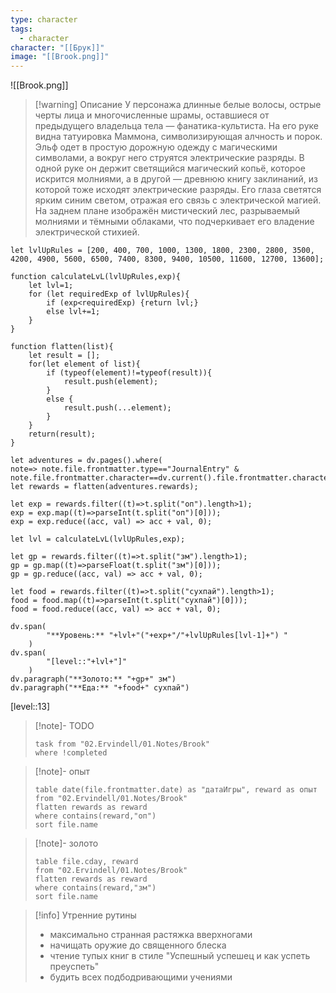 ```yaml
---
type: character
tags:
  - character
character: "[[Брук]]"
image: "[[Brook.png]]"
---
```

![[Brook.png]]

> [!warning] Описание
> У персонажа длинные белые волосы, острые черты лица и многочисленные шрамы, оставшиеся от предыдущего владельца тела — фанатика-культиста. На его руке видна татуировка Маммона, символизирующая алчность и порок. Эльф одет в простую дорожную одежду с магическими символами, а вокруг него струятся электрические разряды. В одной руке он держит светящийся магический копьё, которое искрится молниями, а в другой — древнюю книгу заклинаний, из которой тоже исходят электрические разряды. Его глаза светятся ярким синим светом, отражая его связь с электрической магией. На заднем плане изображён мистический лес, разрываемый молниями и тёмными облаками, что подчеркивает его владение электрической стихией.


```dataviewjs
let lvlUpRules = [200, 400, 700, 1000, 1300, 1800, 2300, 2800, 3500, 4200, 4900, 5600, 6500, 7400, 8300, 9400, 10500, 11600, 12700, 13600];

function calculateLvL(lvlUpRules,exp){
	let lvl=1;
	for (let requiredExp of lvlUpRules){
		if (exp<requiredExp) {return lvl;}
		else lvl+=1;
	}
}

function flatten(list){
	let result = [];
	for(let element of list){
		if (typeof(element)!=typeof(result)){
			result.push(element);
		}
		else {
			result.push(...element);
		}
	}
	return(result);
}

let adventures = dv.pages().where(
note=> note.file.frontmatter.type=="JournalEntry" & note.file.frontmatter.character==dv.current().file.frontmatter.character);
let rewards = flatten(adventures.rewards);

let exp = rewards.filter((t)=>t.split("оп").length>1);
exp = exp.map((t)=>parseInt(t.split("оп")[0]));
exp = exp.reduce((acc, val) => acc + val, 0);

let lvl = calculateLvL(lvlUpRules,exp);

let gp = rewards.filter((t)=>t.split("зм").length>1);
gp = gp.map((t)=>parseFloat(t.split("зм")[0]));
gp = gp.reduce((acc, val) => acc + val, 0);

let food = rewards.filter((t)=>t.split("сухпай").length>1);
food = food.map((t)=>parseInt(t.split("сухпай")[0]));
food = food.reduce((acc, val) => acc + val, 0);

dv.span(
        "**Уровень:** "+lvl+"("+exp+"/"+lvlUpRules[lvl-1]+") "
    )
dv.span(
        "[level::"+lvl+"]"
    )    
dv.paragraph("**Золото:** "+gp+" зм")
dv.paragraph("**Еда:** "+food+" сухпай")
```
[level::13]
> [!note]- TODO
> ```dataview
> task from "02.Ervindell/01.Notes/Brook"
> where !completed
> ```

> [!note]- опыт
> ```dataview
> table date(file.frontmatter.date) as "датаИгры", reward as опыт
> from "02.Ervindell/01.Notes/Brook"
> flatten rewards as reward
> where contains(reward,"оп")
> sort file.name
> ```

> [!note]- золото
> ```dataview
> table file.cday, reward
> from "02.Ervindell/01.Notes/Brook"
> flatten rewards as reward
> where contains(reward,"зм")
> sort file.name
> ```

>[!info] Утренние рутины
> - максимально странная растяжка вверхногами
> - начищать оружие до священного блеска
> - чтение тупых книг в стиле "Успешный успешец и как успеть преуспеть"
> - будить всех подбодривающими учениями
